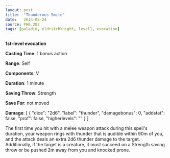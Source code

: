```yaml
---
layout: post
title:  "Thunderous Smite"
date:   2014-08-24
source: PHB.282
tags: [paladin, eldritchknight, level1, evocation]
---
```


**1st-level evocation**

**Casting Time**: 1 bonus action

**Range**: Self

**Components**: V

**Duration**: 1 minute

**Saving Throw**: Strength

**Save For**: not moved

**Damage**: [ { "dice": "2d6", "label": "thunder", "damagebonus": 0, "addstat": false, "prof": false, "higherlevels": "" } ]

The first time you hit with a melee weapon attack during this spell's duration, your weapon rings with thunder that is audible within 90m of you, and the attack deals an extra 2d6 thunder damage to the target. Additionally, if the target is a creature, it must succeed on a Strength saving throw or be pushed 2m away from you and knocked prone.